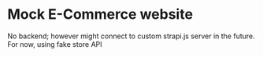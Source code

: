 # Mock E-Commerce website
No backend; however might connect to custom strapi.js server in the future. For now, using fake store API
